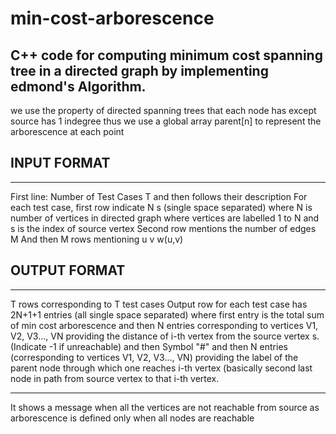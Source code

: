 # min-cost-arborescence
## C++ code for computing minimum cost spanning tree in a directed graph by implementing edmond's Algorithm. 

we use the property of directed spanning trees that each node has except source has 1 indegree thus we use a global array parent[n] to 
represent the arborescence at each point
## INPUT FORMAT
----------------------------------------------------------------
First line: Number of Test Cases T and then follows their description
For each test case, first row indicate N s (single space separated) where N is number of vertices in directed graph where vertices are labelled 1 to N and s is the index of source vertex
Second row mentions the number of edges M
And then M rows mentioning  u v w(u,v)
## OUTPUT FORMAT
----------------------------------------------------------------
T rows corresponding to T test cases 
Output row for each test case has 2N+1+1 entries (all single space separated)
where first entry is the  total sum of min cost arborescence 
and then N entries corresponding to vertices V1, V2, V3..., VN providing the distance of i-th vertex from the source vertex s. (Indicate -1 if unreachable)
and then Symbol "#"
and then N entries (corresponding to vertices V1, V2, V3..., VN) providing the label of the parent node through which one reaches i-th vertex (basically second last node in path from source vertex to that i-th vertex.

----------------
It shows a message when all the vertices are not reachable from source as arborescence is defined only when all nodes are reachable 
